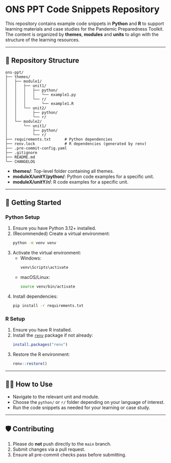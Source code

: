 # ONS PPT Code Snippets Repository

This repository contains example code snippets in **Python** and **R** to support learning materials and case studies for the Pandemic Preparedness Toolkit. The content is organized by **themes**, **modules** and **units** to align with the structure of the learning resources.

---

## 📁 Repository Structure

```
ons-ppt/
├── themes/
│   ├── module1/
│   │   ├── unit1/
│   │   │   ├── python/
│   │   │   │   └── example1.py
│   │   │   └── r/
│   │   │       └── example1.R
│   │   └── unit2/
│   │       ├── python/
│   │       └── r/
│   └── module2/
│       └── unit1/
│           ├── python/
│           └── r/
├── requirements.txt      # Python dependencies
├── renv.lock             # R dependencies (generated by renv)
├── .pre-commit-config.yaml
├── .gitignore
├── README.md
└── CHANGELOG
```

- **themes/**: Top-level folder containing all themes.
- **moduleX/unitY/python/**: Python code examples for a specific unit.
- **moduleX/unitY/r/**: R code examples for a specific unit.

---

## 🚀 Getting Started

### Python Setup

1. Ensure you have Python 3.12+ installed.
2. (Recommended) Create a virtual environment:
   ```sh
   python -m venv venv
   ```
3. Activate the virtual environment:
   - Windows:
     ```sh
     venv\Scripts\activate
     ```
   - macOS/Linux:
     ```sh
     source venv/bin/activate
     ```
4. Install dependencies:
   ```sh
   pip install -r requirements.txt
   ```

### R Setup

1. Ensure you have R installed.
2. Install the [`renv`](https://rstudio.github.io/renv/) package if not already:
   ```R
   install.packages("renv")
   ```
3. Restore the R environment:
   ```R
   renv::restore()
   ```

---

## 🧑‍💻 How to Use

- Navigate to the relevant unit and module.
- Choose the `python/` or `r/` folder depending on your language of interest.
- Run the code snippets as needed for your learning or case study.

---

## 🛡️ Contributing

1. Please do **not** push directly to the `main` branch.
2. Submit changes via a pull request.
3. Ensure all pre-commit checks pass before submitting.
